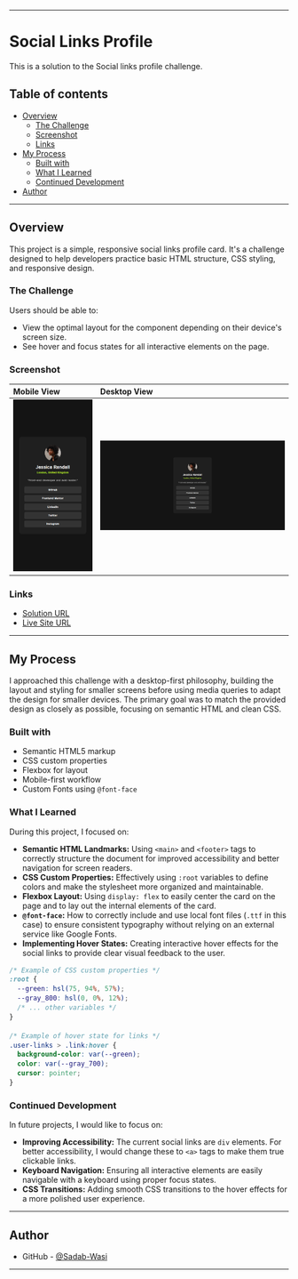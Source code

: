 
---
# Social Links Profile

This is a solution to the Social links profile challenge.

## Table of contents

  - [Overview](#overview)
      - [The Challenge](#the-challenge)
      - [Screenshot](#screenshot)
      - [Links](#links)
  - [My Process](#my-process)
      - [Built with](#built-with)
      - [What I Learned](#what-i-learned)
      - [Continued Development](#continued-development)
  - [Author](#author)

-----

## Overview

This project is a simple, responsive social links profile card. It's a challenge designed to help developers practice basic HTML structure, CSS styling, and responsive design.

### The Challenge

Users should be able to:

  - View the optimal layout for the component depending on their device's screen size.
  - See hover and focus states for all interactive elements on the page.

### Screenshot


| Mobile View | Desktop View |
| :--- | :--- |
| ![Mobile preview](./preview/mobile.png) | ![Desktop preview](./preview/desktop.png) |

### Links

  - [Solution URL](https://github.com/Sadab-Wasi/Social-links-profile/blob/main/index.html)
  - [Live Site URL](https://social-links-profile-five.vercel.app/)

-----

## My Process

I approached this challenge with a desktop-first philosophy, building the layout and styling for smaller screens before using media queries to adapt the design for smaller devices. The primary goal was to match the provided design as closely as possible, focusing on semantic HTML and clean CSS.

### Built with

  - Semantic HTML5 markup
  - CSS custom properties
  - Flexbox for layout
  - Mobile-first workflow
  - Custom Fonts using `@font-face`

### What I Learned

During this project, I focused on:

  - **Semantic HTML Landmarks:** Using `<main>` and `<footer>` tags to correctly structure the document for improved accessibility and better navigation for screen readers.
  - **CSS Custom Properties:** Effectively using `:root` variables to define colors and make the stylesheet more organized and maintainable.
  - **Flexbox Layout:** Using `display: flex` to easily center the card on the page and to lay out the internal elements of the card.
  - **`@font-face`:** How to correctly include and use local font files (`.ttf` in this case) to ensure consistent typography without relying on an external service like Google Fonts.
  - **Implementing Hover States:** Creating interactive hover effects for the social links to provide clear visual feedback to the user.

<!-- end list -->

```css
/* Example of CSS custom properties */
:root {
  --green: hsl(75, 94%, 57%);
  --gray_800: hsl(0, 0%, 12%);
  /* ... other variables */
}

/* Example of hover state for links */
.user-links > .link:hover {
  background-color: var(--green);
  color: var(--gray_700);
  cursor: pointer;
}
```

### Continued Development

In future projects, I would like to focus on:

  - **Improving Accessibility:** The current social links are `div` elements. For better accessibility, I would change these to `<a>` tags to make them true clickable links.
  - **Keyboard Navigation:** Ensuring all interactive elements are easily navigable with a keyboard using proper focus states.
  - **CSS Transitions:** Adding smooth CSS transitions to the hover effects for a more polished user experience.

-----

## Author

  - GitHub - [@Sadab-Wasi](https://www.google.com/search?q=https://github.com/Sadab-Wasi)

-----
